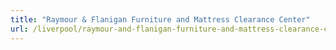```yaml
---
title: "Raymour & Flanigan Furniture and Mattress Clearance Center"
url: /liverpool/raymour-and-flanigan-furniture-and-mattress-clearance-center/
---
```

